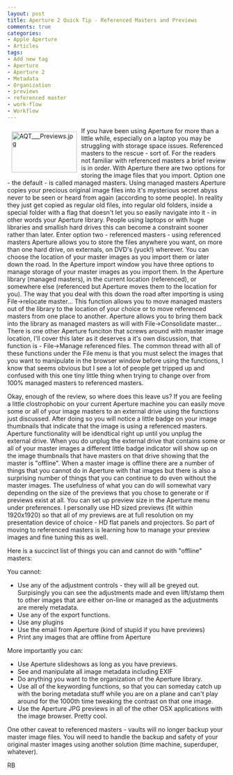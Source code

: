 ```yaml
---
layout: post
title: Aperture 2 Quick Tip - Referenced Masters and Previews
comments: true
categories:
- Apple Aperture
- Articles
tags:
- Add new tag
- Aperture
- Aperture 2
- Metadata
- Organization
- previews
- referenced master
- work-flow
- Workflow
---
```

<a href="/wp-content/uploads/2008/AQT___Previews.jpg"><img title="AQT___Previews.jpg" src="/wp-content/uploads/2008/.thumbs/.AQT___Previews.jpg" border="0" alt="AQT___Previews.jpg" hspace="10" vspace="10" width="150" height="94" align="left" /></a>If you have been using Aperture for more than a little while, especially on a laptop you may be struggling with storage space issues. Referenced masters to the rescue - sort of. For the readers not familiar with referenced masters a brief review is in order. With Aperture there are two options for storing the image files that you import. Option one - the default - is called managed masters. Using managed masters Aperture copies your precious original image files into it's mysterious secret abyss never to be seen or heard from again (according to some people). In reality they just get copied as regular old files, into regular old folders, inside a special folder with a flag that doesn't let you so easily navigate into it - in other words your Aperture library. <!--more-->People using laptops or with huge libraries and smallish hard drives this can become a constraint sooner rather than later. Enter option two - referenced masters - using referenced masters Aperture allows you to store the files anywhere you want, on more than one hard drive, on externals, on DVD's (yuck!) wherever. You can choose the location of your master images as you import them or later down the road. In the Aperture import window you have three options to manage storage of your master images as you import them. In the Aperture library (managed masters), in the current location (referenced), or somewhere else (referenced but Aperture moves them to the location for you). The way that you deal with this down the road after importing is using File-&gt;relocate master... This function allows you to move managed masters out of the library to the location of your choice or to move referenced masters from one place to another. Aperture allows you to bring them back into the library as managed masters as will with File-&gt;Consolidate master... There is one other Aperture funciton that screws around with master image location, I'll cover this later as it deserves a it's own discussion, that function is - File-&gt;Manage referenced files. The common thread with all of these functions under the File menu is that you must select the images that you want to manipulate in the browser window before using the functions, I know that seems obvious but I see a lot of people get tripped up and confused with this one tiny little thing when trying to change over from 100% managed masters to referenced masters.

Okay, enough of the review, so where does this leave us? If you are feeling a little clostrophobic on your current Aperture machine you can easily move some or all of your image masters to an external drive using the functions just discussed. After doing so you will notice a little badge on your image thumbnails that indicate that the image is using a referenced masters. Aperture functionality will be idendtical right up until you unplug the external drive. When you do unplug the external drive that contains some or all of your master images a different little badge indicator will show up on the image thumbnails that have masters on that drive showing that the master is "offline". When a master image is offline there are a number of things that you cannot do in Aperture with that images but there is also a surprising number of things that you can continue to do even without the master images. The usefulness of what you can do will somewhat vary depending on the size of the previews that you chose to generate or if previews exist at all. You can set up preview size in the Aperture menu under preferences. I personally use HD sized previews (fit within 1920x1920) so that all of my previews are at full resolution on my presentation device of choice - HD flat panels and projectors. So part of moving to referenced masters is learning how to manage your preview images and fine tuning this as well.

Here is a succinct list of things you can and cannot do with "offline" masters:

You cannot:
<ul>
	<li> Use any of the adjustment controls - they will all be greyed out. Surpisingly you can see the adjustments made and even lift/stamp them to other images that are either on-line or managed as the adjustments are merely metadata.</li>
	<li> Use any of the export functions.</li>
	<li> Use any plugins</li>
	<li> Use the email from Aperture (kind of stupid if you have previews)</li>
	<li> Print any images that are offline from Aperture</li>
</ul>
<div>More importantly you can:
<ul>
	<li> Use Aperture slideshows as long as you have previews.</li>
	<li> See and manipulate all image metadata including EXIF</li>
	<li> Do anything you want to the organization of the Aperture library.</li>
	<li>Use all of the keywording functions, so that you can someday catch up with the boring metadata stuff while you are on a plane and can't play around for the 1000th time tweaking the contrast on that one image.</li>
	<li>Use the Aperture JPG previews in all of the other OSX applications with the image browser. Pretty cool.</li>
</ul>
</div>
<div>One other caveat to referenced masters - vaults will no longer backup your master image files. You will need to handle the backup and safety of your original master images using another solution (time machine, superduper, whatever).

RB</div>